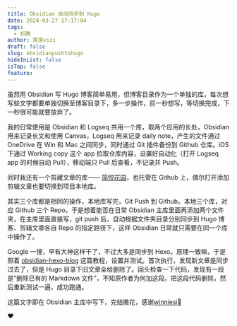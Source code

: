 ```yaml
---
title: Obsidian 自动同步到 Hugo
date: 2024-03-27 17:17:04
tags:
  - 折腾
author: 落落vici
draft: false
slug: obsidianpushtohugo
hideInList: false
isTop: false
feature:
---
```

虽然用 Obsidian 写 Hugo 博客简单易用，但博客目录作为一个单独的库，每次想写些文字都要单独切换至博客目录下，多一步操作，前一秒想写，等切换完成，下一秒很可能就要放弃了。

我的日常使用是 Obsidian 和 Logseq 共用一个库，取两个应用的长处，Obsidian 用来记录长文和使用 Canvas，Logseq 用来记录 daily note，产生的文件通过 OneDrive 在 Win 和 Mac 之间同步，同时通过 Git 插件备份到 Github 仓库。iOS 下通过 Working copy 这个 app 拉取仓库内容，设置好自动化（打开 Logseq app 的时候自动 Pull），移动端只 Pull 后查看，不记录并 Push。

同时我还有一个剪藏文章的库—— [简悦花园]( https://clip.hux.ink/ )，也托管在 Github 上，偶尔打开添加剪辑文章也要切换到项目本地库。

其实三个库都是相同的操作，本地库写完，Git Push 到 Github。本地三个库，对应 Github 三个 Repo。于是想着能否在日常 Obsidian 主库里面再添加两个文件夹，在主库里面直接写，git push 后，自动根据文件夹目录分别同步到 Hugo 博客、剪辑文章各自 Repo 的指定路径下，这样 Obsidian 日常就只需要在同一个库中操作了。

Google 一搜，早有大神这样干了，不过大多是同步到 Hexo。原理一致嘛，于是照着 [obsidian-hexo-blog](https://github.com/winniesi/obsidian-hexo-blog) 这篇教程，设置并测试。首次执行，发现新文章是同步过去了，但是 Hugo 目录下旧文章全给删除了。回头检查一下代码，发现有一段是“删除已有的 Markdown 文件”，不知原作者为何加这段。把这段代码删除，然后重新测试一遍，成功跑通。

这篇文字即在 Obsidian 主库中写下，完结撒花，感谢[winniesi](https://github.com/winniesi)🎉


❤